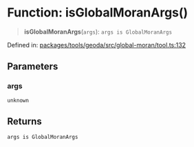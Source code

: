 # Function: isGlobalMoranArgs()

> **isGlobalMoranArgs**(`args`): `args is GlobalMoranArgs`

Defined in: [packages/tools/geoda/src/global-moran/tool.ts:132](https://github.com/GeoDaCenter/openassistant/blob/37d127dc7a76d6b5cf9de906c055e4c904e3dfed/packages/tools/geoda/src/global-moran/tool.ts#L132)

## Parameters

### args

`unknown`

## Returns

`args is GlobalMoranArgs`
